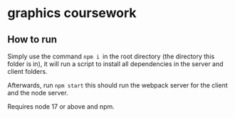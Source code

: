 # graphics coursework

## How to run
Simply use the command `npm i `in the root directory (the directory this folder is in), it will run a script to install all dependencies in the server and client folders.

Afterwards, run `npm start` this should run the webpack server for the client and the node server.

Requires node 17 or above and npm.